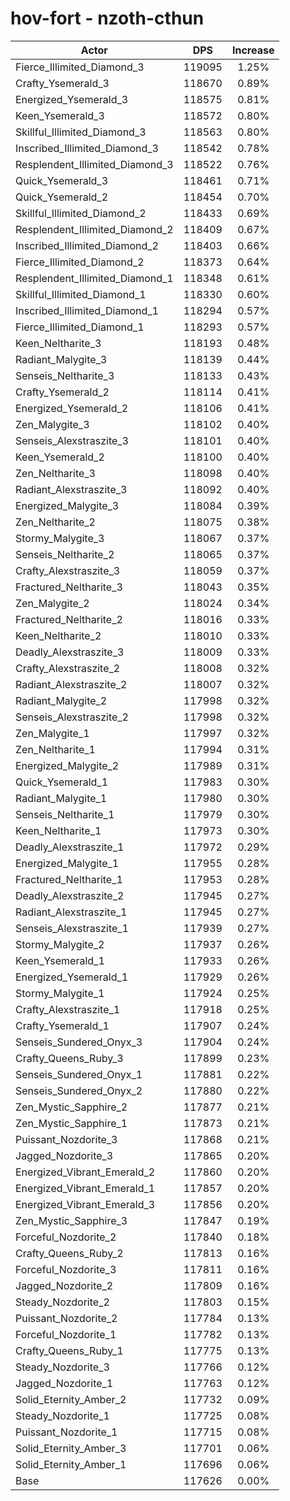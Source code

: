 # hov-fort - nzoth-cthun
| Actor | DPS | Increase |
|---|:---:|:---:|
|Fierce_Illimited_Diamond_3|119095|1.25%|
|Crafty_Ysemerald_3|118670|0.89%|
|Energized_Ysemerald_3|118575|0.81%|
|Keen_Ysemerald_3|118572|0.80%|
|Skillful_Illimited_Diamond_3|118563|0.80%|
|Inscribed_Illimited_Diamond_3|118542|0.78%|
|Resplendent_Illimited_Diamond_3|118522|0.76%|
|Quick_Ysemerald_3|118461|0.71%|
|Quick_Ysemerald_2|118454|0.70%|
|Skillful_Illimited_Diamond_2|118433|0.69%|
|Resplendent_Illimited_Diamond_2|118409|0.67%|
|Inscribed_Illimited_Diamond_2|118403|0.66%|
|Fierce_Illimited_Diamond_2|118373|0.64%|
|Resplendent_Illimited_Diamond_1|118348|0.61%|
|Skillful_Illimited_Diamond_1|118330|0.60%|
|Inscribed_Illimited_Diamond_1|118294|0.57%|
|Fierce_Illimited_Diamond_1|118293|0.57%|
|Keen_Neltharite_3|118193|0.48%|
|Radiant_Malygite_3|118139|0.44%|
|Senseis_Neltharite_3|118133|0.43%|
|Crafty_Ysemerald_2|118114|0.41%|
|Energized_Ysemerald_2|118106|0.41%|
|Zen_Malygite_3|118102|0.40%|
|Senseis_Alexstraszite_3|118101|0.40%|
|Keen_Ysemerald_2|118100|0.40%|
|Zen_Neltharite_3|118098|0.40%|
|Radiant_Alexstraszite_3|118092|0.40%|
|Energized_Malygite_3|118084|0.39%|
|Zen_Neltharite_2|118075|0.38%|
|Stormy_Malygite_3|118067|0.37%|
|Senseis_Neltharite_2|118065|0.37%|
|Crafty_Alexstraszite_3|118059|0.37%|
|Fractured_Neltharite_3|118043|0.35%|
|Zen_Malygite_2|118024|0.34%|
|Fractured_Neltharite_2|118016|0.33%|
|Keen_Neltharite_2|118010|0.33%|
|Deadly_Alexstraszite_3|118009|0.33%|
|Crafty_Alexstraszite_2|118008|0.32%|
|Radiant_Alexstraszite_2|118007|0.32%|
|Radiant_Malygite_2|117998|0.32%|
|Senseis_Alexstraszite_2|117998|0.32%|
|Zen_Malygite_1|117997|0.32%|
|Zen_Neltharite_1|117994|0.31%|
|Energized_Malygite_2|117989|0.31%|
|Quick_Ysemerald_1|117983|0.30%|
|Radiant_Malygite_1|117980|0.30%|
|Senseis_Neltharite_1|117979|0.30%|
|Keen_Neltharite_1|117973|0.30%|
|Deadly_Alexstraszite_1|117972|0.29%|
|Energized_Malygite_1|117955|0.28%|
|Fractured_Neltharite_1|117953|0.28%|
|Deadly_Alexstraszite_2|117945|0.27%|
|Radiant_Alexstraszite_1|117945|0.27%|
|Senseis_Alexstraszite_1|117939|0.27%|
|Stormy_Malygite_2|117937|0.26%|
|Keen_Ysemerald_1|117933|0.26%|
|Energized_Ysemerald_1|117929|0.26%|
|Stormy_Malygite_1|117924|0.25%|
|Crafty_Alexstraszite_1|117918|0.25%|
|Crafty_Ysemerald_1|117907|0.24%|
|Senseis_Sundered_Onyx_3|117904|0.24%|
|Crafty_Queens_Ruby_3|117899|0.23%|
|Senseis_Sundered_Onyx_1|117881|0.22%|
|Senseis_Sundered_Onyx_2|117880|0.22%|
|Zen_Mystic_Sapphire_2|117877|0.21%|
|Zen_Mystic_Sapphire_1|117873|0.21%|
|Puissant_Nozdorite_3|117868|0.21%|
|Jagged_Nozdorite_3|117865|0.20%|
|Energized_Vibrant_Emerald_2|117860|0.20%|
|Energized_Vibrant_Emerald_1|117857|0.20%|
|Energized_Vibrant_Emerald_3|117856|0.20%|
|Zen_Mystic_Sapphire_3|117847|0.19%|
|Forceful_Nozdorite_2|117840|0.18%|
|Crafty_Queens_Ruby_2|117813|0.16%|
|Forceful_Nozdorite_3|117811|0.16%|
|Jagged_Nozdorite_2|117809|0.16%|
|Steady_Nozdorite_2|117803|0.15%|
|Puissant_Nozdorite_2|117784|0.13%|
|Forceful_Nozdorite_1|117782|0.13%|
|Crafty_Queens_Ruby_1|117775|0.13%|
|Steady_Nozdorite_3|117766|0.12%|
|Jagged_Nozdorite_1|117763|0.12%|
|Solid_Eternity_Amber_2|117732|0.09%|
|Steady_Nozdorite_1|117725|0.08%|
|Puissant_Nozdorite_1|117715|0.08%|
|Solid_Eternity_Amber_3|117701|0.06%|
|Solid_Eternity_Amber_1|117696|0.06%|
|Base|117626|0.00%|
